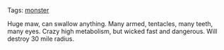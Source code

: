 Tags: [monster](Monsters)

Huge maw, can swallow anything. Many armed, tentacles, many teeth, many eyes. Crazy high metabolism, but wicked fast and dangerous. Will destroy 30 mile radius.